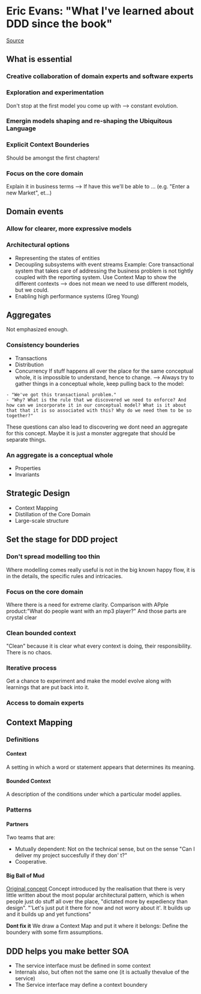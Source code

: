 # Eric Evans: "What I've learned about DDD since the book"
[Source](https://youtu.be/lE6Hxz4yomA)

## What is essential
### Creative collaboration of domain experts and software experts
### Exploration and experimentation
Don't stop at the first model you come up with --> constant evolution.
### Emergin models shaping and re-shaping the Ubiquitous Language
### Explicit Context Bounderies
Should be amongst the first chapters!
### Focus on the core domain
Explain it in business terms --> If have this we'll be able to ... (e.g. "Enter a new Market", et...)

## Domain events
### Allow for clearer, more expressive models

### Architectural options
- Representing the states of entities
- Decoupling subsystems with event streams
Example: Core transactional system that takes care of addressing the business problem is not tightly coupled with the reporting system. Use Context Map to show the different contexts --> does not mean we need to use different models, but we could.
- Enabling high performance systems (Greg Young)

## Aggregates
Not emphasized enough.
### Consistency bounderies
- Transactions
- Distribution
- Concurrency
If stuff happens all over the place for the same conceptual whole, it is impossible to understand, hence to change.
--> Always try to gather things in a conceptual whole, keep pulling back to the model: 
```
- "We've got this transactional problem."
- "Why? What is the rule that we discovered we need to enforce? And how can we incorporate it in our conceptual model? What is it about that that it is so associated with this? Why do we need them to be so together?"
``` 
These questions can also lead to discovering we dont need an aggregate for this concept. Maybe it is just a monster aggregate that should be separate things.
### An aggregate is a conceptual whole
- Properties
- Invariants

## Strategic Design
- Context Mapping
- Distillation of the Core Domain
- Large-scale structure

## Set the stage for DDD project
### Don't spread modelling too thin
Where modelling comes really useful is not in the big known happy flow, it is in the details, the specific rules and intricacies.
### Focus on the core domain
Where there is a need for extreme clarity.
Comparison with APple product:"What do people want with an mp3 player?" And those parts are crystal clear
### Clean bounded context
"Clean" because it is clear what every context is doing, their responsibility. There is no chaos.
### Iterative process
Get a chance to experiment and make the model evolve along with learnings that are put back into it.
### Access to domain experts

## Context Mapping
### Definitions
#### Context
A setting in which a word or statement appears that determines its meaning.

#### Bounded Context
A description of the conditions under which a particular model applies.

### Patterns
#### Partners
Two teams that are:
- Mutually dependent:
Not on the technical sense, but on the sense "Can I deliver my project succesfully if they don' t?" 
- Cooperative.

#### Big Ball of Mud
[Original concept](http://www.laputan.org/mud)
Concept introduced by the realisation that there is very little written about the most popular architectural pattern, which is when people just do stuff all over the place, "dictated more by expediency than design".
"'Let's just put it there for now and not worry about it'. It builds up and it builds up and yet functions"

**Dont fix it** We draw a Context Map and put it where it belongs: Define the boundery with some firm assumptions.

## DDD helps you make better SOA
- The service interface must be defined in some context
- Internals also, but often not the same one (it is actually thevalue of the service)
- The Service interface may define a context boundery
